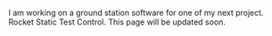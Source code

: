 I am working on a ground station software for one of my next project. Rocket Static Test Control. This page will be updated soon.
